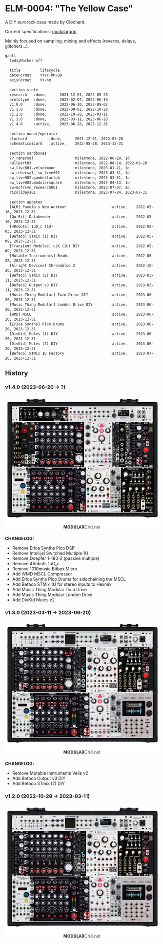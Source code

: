 # ELM-0004: "The Yellow Case"

A DIY eurorack case made by Clochard.

Current specifications: [modulargrid](https://www.modulargrid.net/e/racks/view/2015824)

Mainly focused on sampling, mixing and effects (reverbs, delays, glitchers...).

``` mermaid
gantt
  todayMarker off

  title         lifecycle
  dateFormat    YYYY-MM-DD
  axisFormat    %Y-%m

  section state
  research   :done,      2021-12-01, 2022-05-28
  prototype  :done,      2022-02-07, 2022-06-10
  v1.0.0     :done,      2022-06-10, 2022-09-02
  v1.1.0     :done,      2022-09-02, 2022-10-28
  v1.2.0     :done,      2022-10-28, 2023-03-11
  v1.3.0     :done,      2023-03-11, 2023-06-20
  v1.4.0     :active,    2023-06-20, 2023-12-31

  section owner/operator
  clochard          :done,      2021-12-01, 2022-05-28
  schematicwizard   :active,    2022-05-28, 2023-12-31

  section sandboxes
  ??_rehersal                  :milestone, 2022-06-20, 1d
  nullpart03                   :milestone, 2022-08-14, 2022-08-28
  sw_live001.velvetmoon        :milestone, 2023-01-21, 1d
  sw_rehersal__sw_live002      :milestone, 2023-03-31, 1d
  sw_live002.gambettaclub      :milestone, 2023-03-31, 1d
  sw_live003.modularsquare     :milestone, 2023-04-13, 1d
  sw+mcfrsvn_research001       :milestone, 2023-07-07, 2d
  ricolidays01                 :milestone, 2023-07-24, 2023-07-31

  section updates
  [ALM] Pamela's New Workout                    :active,    2022-03-16, 2023-12-31
  [Qu-Bit] Databender                           :active,    2022-03-16, 2023-12-31
  [4Robots] 1uO_c (1U)                          :active,    2022-05-03, 2023-12-31
  [Befaco] STmix (1) DIY                        :active,    2022-05-09, 2023-12-31
  [Transient Modules] u2X (1U) DIY              :active,    2022-05-09, 2023-12-31
  [Mutable Instruments] Beads                   :active,    2022-05-28, 2023-12-31
  [Alright Devices] Chronoblob 2                :active,    2022-10-26, 2023-12-31
  [Befaco] STmix (2) DIY                        :active,    2023-03-11, 2023-12-31
  [Befaco] Output v3 DIY                        :active,    2023-03-11, 2023-12-31
  [Music Thing Modular] Twin Drive DIY          :active,    2023-06-20, 2023-12-31
  [Music Thing Modular] London Drive DIY        :active,    2023-06-20, 2023-12-31
  [WMD] MSCL                                    :active,    2023-06-20, 2023-12-31
  [Erica Synths] Pico Drums                     :active,    2023-06-20, 2023-12-31
  [DivKid] Mutes (1) DIY                        :active,    2023-06-20, 2023-12-31
  [DivKid] Mutes (2) DIY                        :active,    2023-06-20, 2023-12-31
  [Befaco] STMix 1U Factory                     :active,    2023-07-20, 2023-12-31
```

## History

### v1.4.0 (2023-06-20 -> ?)

![Modulargrid v1.4.0](2023-06-20.modulargrid.v1.4.0.jpg)

**CHANGELOG:**

- Remove Erica Synths Pico DSP
- Remove Intellijel Switched Multiple 1U
- Remove Doepfer 1-180-2 (passive multiple)
- Remove 4Robots 1uO_c
- Remove 1010music Bitbox Micro
- Add WMD MSCL Compressor
- Add Erica Synths Pico Drums for sidechaining the MSCL
- Add Befaco STMix 1U for stereo inputs to Hexmix
- Add Music Thing Modular Twin Drive
- Add Music Thing Modular London Drive
- Add DivKid Mutes x2

### v1.3.0 (2023-03-11 -> 2023-06-20)

![Modulargrid v1.3.0](2023-03-11.modulargrid.v1.3.0.jpg)

**CHANGELOG:**

- Remove Mutable Instruments Veils v2
- Add Befaco Output v3 DIY
- Add Befaco STmix (2) DIY

### v1.2.0 (2022-10-28 -> 2023-03-11)

![Modulargrid v1.3.0](2022-10-28.modulargrid.v1.2.0.jpg)

